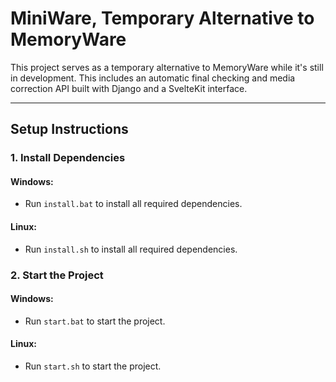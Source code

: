 # MiniWare, Temporary Alternative to MemoryWare

This project serves as a temporary alternative to MemoryWare while it's still in development. This includes an automatic final checking and media correction API built with Django and a SvelteKit interface.

---

## Setup Instructions

### 1. Install Dependencies

#### Windows:
- Run `install.bat` to install all required dependencies.

#### Linux:
- Run `install.sh` to install all required dependencies.

### 2. Start the Project

#### Windows:
- Run `start.bat` to start the project.

#### Linux:
- Run `start.sh` to start the project.